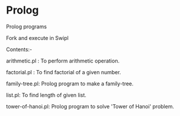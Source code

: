 # Prolog

Prolog programs

Fork and execute in Swipl

Contents:-

  arithmetic.pl : To perform arithmetic operation.
  
  factorial.pl :  To find factorial of a given number.
  
  family-tree.pl: Prolog program to make a family-tree.
  
  list.pl:        To find length of given list.
  
  tower-of-hanoi.pl: Prolog program to solve 'Tower of Hanoi' problem.
